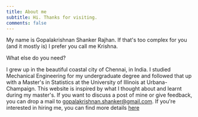 ```yaml
---
title: About me
subtitle: Hi. Thanks for visiting. 
comments: false
---
```


My name is Gopalakrishnan Shanker Rajhan. If that's too complex for you (and it mostly is) I prefer you call me Krishna.

What else do you need?

I grew up in the beautiful coastal city of Chennai, in India. I studied Mechanical Engineering for my undergraduate degree and followed that up with a Master's in Statistics at the University of Illinois at Urbana-Champaign. This website is inspired by what I thought about and learnt during my master's. If you want to discuss a post of mine or give feedback, you can drop a mail to gopalakrishnan.shanker@gmail.com. If you're interested in hiring me, you can find more details [here](https://github.com/krrishsgk/Resume-for-Blog/raw/master/SGK_Resume.pdf)


